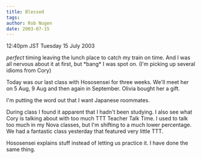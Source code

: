 ```yaml
---
title: Blessed
tags: 
author: Rob Nugen
date: 2003-07-15
---
```


<p class=date>12:40pm JST Tuesday 15 July 2003</p>

<p><em>perfect</em> timing leaving the lunch place to catch my train
on time.  And I was all nervous about it at first, but *bang* I was
spot on.  (I'm picking up several idioms from Cory)</p>

<p>Today was our last class with Hososensei for three weeks.  We'll
meet her on 5 Aug, 9 Aug and then again in September.  Olivia bought
her a gift.</p>

<p>I'm putting the word out that I want Japanese roommates.</p>

<p>During class I found it apparent that I hadn't been studying.   I
also see what Cory is talking about with too much TTT Teacher Talk
Time.  I used to talk too much in my Nova classes, but I'm shifting to
a much lower percentage.  We had a fantastic class yesterday that
featured very little TTT.</p>

<p>Hososensei explains stuff instead of letting us practice it.  I
have done the same thing.</p>
